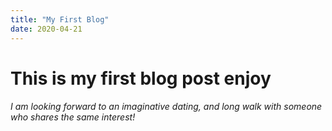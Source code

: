 ```yaml
---
title: "My First Blog"
date: 2020-04-21
---
```



# This is my first blog post enjoy
###### I am looking forward to an imaginative dating, and long walk with someone who shares the same interest!
